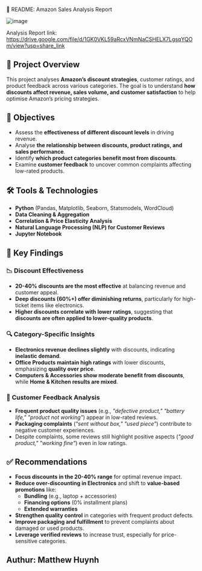 
📄 README: Amazon Sales Analysis Report

![image](https://github.com/user-attachments/assets/e510a3bb-a715-495d-94b2-3cf53ecc6c6d)

Analysis Report link: https://drive.google.com/file/d/1GK0VKL59aRcxVNmNaCSHELX7LgsqYQOm/view?usp=share_link

## 📌 Project Overview
This project analyses **Amazon’s discount strategies**, customer ratings, and product feedback across various categories. The goal is to understand **how discounts affect revenue, sales volume, and customer satisfaction** to help optimise Amazon’s pricing strategies.

## 🎯 Objectives
- Assess the **effectiveness of different discount levels** in driving revenue.
- Analyse **the relationship between discounts, product ratings, and sales performance**.
- Identify **which product categories benefit most from discounts**.
- Examine **customer feedback** to uncover common complaints affecting low-rated products.

## 🛠️ Tools & Technologies
- **Python** (Pandas, Matplotlib, Seaborn, Statsmodels, WordCloud)
- **Data Cleaning & Aggregation**
- **Correlation & Price Elasticity Analysis**
- **Natural Language Processing (NLP) for Customer Reviews**
- **Jupyter Notebook**

## 🔑 Key Findings
### 📉 **Discount Effectiveness**
- **20-40% discounts are the most effective** at balancing revenue and customer appeal.
- **Deep discounts (60%+) offer diminishing returns**, particularly for high-ticket items like electronics.
- **Higher discounts correlate with lower ratings**, suggesting that **discounts are often applied to lower-quality products**.

### 🔍 **Category-Specific Insights**
- **Electronics revenue declines slightly** with discounts, indicating **inelastic demand**.
- **Office Products maintain high ratings** with lower discounts, emphasizing **quality over price**.
- **Computers & Accessories show moderate benefit from discounts**, while **Home & Kitchen results are mixed**.

### 📝 **Customer Feedback Analysis**
- **Frequent product quality issues** (e.g., *"defective product," "battery life," "product not working"*) appear in low-rated reviews.
- **Packaging complaints** (*"sent without box," "used piece"*) contribute to negative customer experiences.
- Despite complaints, some reviews still highlight positive aspects (*"good product," "working fine"*) even in low ratings.

## ✅ Recommendations
- **Focus discounts in the 20-40% range** for optimal revenue impact.
- **Reduce over-discounting in Electronics** and shift to **value-based promotions** like:
  - **Bundling** (e.g., laptop + accessories)
  - **Financing options** (0% installment plans)
  - **Extended warranties**
- **Strengthen quality control** in categories with frequent product defects.
- **Improve packaging and fulfillment** to prevent complaints about damaged or used products.
- **Leverage verified reviews** to increase trust, especially for price-sensitive categories.

## Authur: Matthew Huynh

